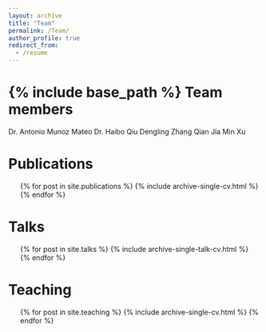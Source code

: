 ```yaml
---
layout: archive
title: "Team"
permalink: /Team/
author_profile: true
redirect_from:
  - /resume
---
```


{% include base_path %}
Team members
======
Dr. Antonio Munoz Mateo
Dr. Haibo Qiu
Dengling Zhang
Qian Jia
Min Xu

Publications
======
  <ul>{% for post in site.publications %}
    {% include archive-single-cv.html %}
  {% endfor %}</ul>
  
Talks
======
  <ul>{% for post in site.talks %}
    {% include archive-single-talk-cv.html %}
  {% endfor %}</ul>
  
Teaching
======
  <ul>{% for post in site.teaching %}
    {% include archive-single-cv.html %}
  {% endfor %}</ul>
  

